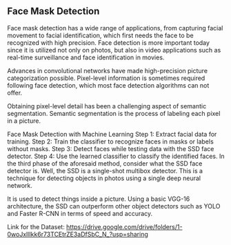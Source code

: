 ## Face Mask Detection

Face mask detection has a wide range of applications, from capturing facial movement to facial identification, which first needs the face to be recognized with high precision. Face detection is more important today since it is utilized not only on photos, but also in video applications such as real-time surveillance and face identification in movies.

Advances in convolutional networks have made high-precision picture categorization possible. Pixel-level information is sometimes required following face detection, which most face detection algorithms can not offer.

Obtaining pixel-level detail has been a challenging aspect of semantic segmentation. Semantic segmentation is the process of labeling each pixel in a picture.

Face Mask Detection with Machine Learning
Step 1: Extract facial data for training.
Step 2: Train the classifier to recognize faces in masks or labels without masks.
Step 3: Detect faces while testing data with the SSD face detector.
Step 4: Use the learned classifier to classify the identified faces.
In the third phase of the aforesaid method, consider what the SSD face detector is. Well, the SSD is a single-shot multibox detector. This is a technique for detecting objects in photos using a single deep neural network.

It is used to detect things inside a picture. Using a basic VGG-16 architecture, the SSD can outperform other object detectors such as YOLO and Faster R-CNN in terms of speed and accuracy.

Link for the Dataset: https://drive.google.com/drive/folders/1-0woJxllIkk6r73TCEtrZE3aDfSbC_N_?usp=sharing
